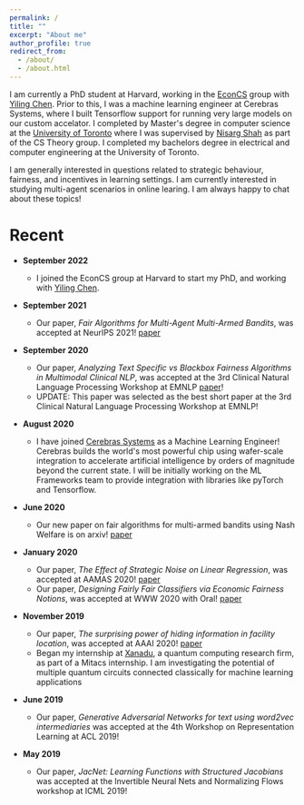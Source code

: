 ```yaml
---
permalink: /
title: ""
excerpt: "About me"
author_profile: true
redirect_from: 
  - /about/
  - /about.html
---
```


I am currently a PhD student at Harvard, working in the [EconCS](https://econcs.seas.harvard.edu/) group with [Yiling Chen](https://yiling.seas.harvard.edu/). Prior to this, I was a machine learning engineer at Cerebras Systems, where I built Tensorflow support for running very large models on our custom accelator. I completed by Master's degree in computer science at the [University of Toronto](https://web.cs.toronto.edu) where I was supervised by [Nisarg Shah](http://www.cs.toronto.edu/~nisarg/) as part of the CS Theory group. I completed my bachelors degree in electrical and computer engineering at the University of Toronto.

I am generally interested in questions related to strategic behaviour, fairness, and incentives in learning settings. I am currently interested in studying multi-agent scenarios in online learing. I am always happy to chat about these topics!

Recent 
======
* **September 2022**
  * I joined the EconCS group at Harvard to start my PhD, and working with [Yiling Chen](https://yiling.seas.harvard.edu/). 
  
* **September 2021**
  * Our paper, *Fair Algorithms for Multi-Agent Multi-Armed Bandits*, was accepted at NeurIPS 2021! [paper](https://safwanhossain.github.io/files/fairMAB.pdf)
  
* **September 2020**
  * Our paper, *Analyzing Text Specific vs Blackbox Fairness Algorithms in Multimodal Clinical NLP*, was accepted at the 3rd Clinical Natural Language Processing Workshop at EMNLP [paper](https://safwanhossain.github.io/files/clinical_nlp.pdf)!
  * UPDATE: This paper was selected as the best short paper at the 3rd Clinical Natural Language Processing Workshop at EMNLP!
  
* **August 2020**
    * I have joined [Cerebras Systems](https://www.cerebras.net/) as a Machine Learning Engineer! Cerebras builds the world's most powerful chip using wafer-scale integration to accelerate artificial intelligence by orders of magnitude beyond the current state. I will be initially working on the ML Frameworks team to provide integration with libraries like pyTorch and Tensorflow. 
    
* **June 2020**
    * Our new paper on fair algorithms for multi-armed bandits using Nash Welfare is on arxiv! [paper](https://www.cs.toronto.edu/~nisarg/papers/fairMAB.pdf)
    
* **January 2020**
    * Our paper, *The Effect of Strategic Noise on Linear Regression*, was accepted at AAMAS 2020! [paper](https://safwanhossain.github.io/files/equilibria_linreg.pdf)
    * Our paper, *Designing Fairly Fair Classifiers via Economic Fairness Notions*, was accepted at WWW 2020 with Oral! [paper](https://safwanhossain.github.io/files/envy_equity.pdf)
    
* **November 2019**
    * Our paper, *The surprising power of hiding information in facility location*, was accepted at AAAI 2020! [paper](https://safwanhossain.github.io/files/hiding.pdf)
    * Began my internship at [Xanadu](https://www.xanadu.ai/), a quantum computing research firm, as part of a Mitacs internship. I am investigating the potential of multiple quantum circuits connected classically for machine learning applications
    
* **June 2019**
    * Our paper, *Generative Adversarial Networks for text using word2vec intermediaries* was accepted at the 4th Workshop on Representation Learning at ACL 2019!
    
* **May 2019**
    * Our paper, *JacNet: Learning Functions with Structured Jacobians* was accepted at the Invertible Neural Nets and Normalizing Flows workshop at ICML 2019!

